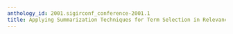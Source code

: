 ```yaml
---
anthology_id: 2001.sigirconf_conference-2001.1
title: Applying Summarization Techniques for Term Selection in Relevance Feedback
---
```

